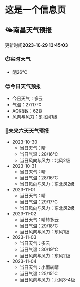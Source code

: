 # 这是一个信息页 
## 🌤️**南昌**天气预报
更新时间**2023-10-29 13:45:03**
### ⏱️实时天气
- 阴26℃
### 😊今日天气预报
- 今日天气：多云
- 气温：27/17℃
- AQI指数：62良
- 风向与风力：东北风1级
### 🤩未来六天天气预报
- 2023-10-30
  - 当日天气：晴
  - 当日气温：28/16℃
  - 当日风向与风力：北风2级
- 2023-10-31
  - 当日天气：晴
  - 当日气温：28/16℃
  - 当日风向与风力：东北风2级
- 2023-11-01
  - 当日天气：晴
  - 当日气温：29/17℃
  - 当日风向与风力：东北风2级
- 2023-11-02
  - 当日天气：晴转多云
  - 当日气温：29/18℃
  - 当日风向与风力：东风1级
- 2023-11-03
  - 当日天气：多云
  - 当日气温：30/19℃
  - 当日风向与风力：东风2级
- 2023-11-04
  - 当日天气：小雨转晴
  - 当日气温：25/15℃
  - 当日风向与风力：北风3-4级

